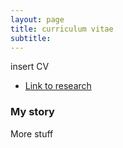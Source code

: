 ```yaml
---
layout: page
title: curriculum vitae
subtitle: 
---
```




insert CV

- [Link to research](https://leeloew.github.io/research/)

### My story

More stuff
